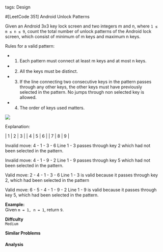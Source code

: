 tags: Design

#[LeetCode 351] Android Unlock Patterns

Given an Android 3x3 key lock screen and two integers m and n, where `1 ≤ m ≤ n ≤ 9`, 
count the total number of unlock patterns of the Android lock screen, which consist of minimum of m keys and maximum n keys.

Rules for a valid pattern:

 * 1. Each pattern must connect at least m keys and at most n keys.
 * 2. All the keys must be distinct.
 * 3. If the line connecting two consecutive keys in the pattern passes through any other keys, 
     the other keys must have previously selected in the pattern. No jumps through non selected key is allowed.
 * 4. The order of keys used matters.
 
![](https://discuss.leetcode.com/uploads/files/1461680355228-cptqh.png?_=5541012)


Explanation:

| 1 | 2 | 3 |
| 4 | 5 | 6 |
| 7 | 8 | 9 |
 

Invalid move: 4 - 1 - 3 - 6 
Line 1 - 3 passes through key 2 which had not been selected in the pattern.

Invalid move: 4 - 1 - 9 - 2
Line 1 - 9 passes through key 5 which had not been selected in the pattern.

Valid move: 2 - 4 - 1 - 3 - 6
Line 1 - 3 is valid because it passes through key 2, which had been selected in the pattern

Valid move: 6 - 5 - 4 - 1 - 9 - 2
Line 1 - 9 is valid because it passes through key 5, which had been selected in the pattern.

**Example:**  
Given `m = 1, n = 1`, return `9`.


**Diffculty**  
`Medium`

**Similar Problems**  


#### Analysis






